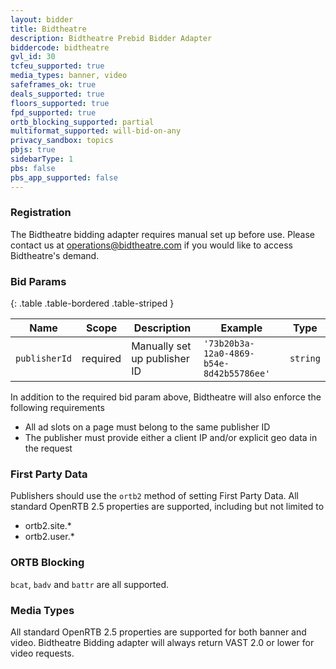 ```yaml
---
layout: bidder
title: Bidtheatre
description: Bidtheatre Prebid Bidder Adapter
biddercode: bidtheatre
gvl_id: 30
tcfeu_supported: true
media_types: banner, video
safeframes_ok: true
deals_supported: true
floors_supported: true
fpd_supported: true
ortb_blocking_supported: partial
multiformat_supported: will-bid-on-any
privacy_sandbox: topics
pbjs: true
sidebarType: 1
pbs: false
pbs_app_supported: false
---
```


### Registration

The Bidtheatre bidding adapter requires manual set up before use. Please contact us at [operations@bidtheatre.com](mailto:operations@bidtheatre.com) if you would like to access Bidtheatre's demand.

### Bid Params

{: .table .table-bordered .table-striped }

| Name | Scope | Description | Example | Type |
|---------------|----------|-----------------------|-----------|-----------|
| `publisherId` | required | Manually set up publisher ID | `'73b20b3a-12a0-4869-b54e-8d42b55786ee'` | `string` |

In addition to the required bid param above, Bidtheatre will also enforce the following requirements

- All ad slots on a page must belong to the same publisher ID
- The publisher must provide either a client IP and/or explicit geo data in the request  

### First Party Data

Publishers should use the `ortb2` method of setting First Party Data. All standard OpenRTB 2.5 properties are supported, including but not limited to

- ortb2.site.*
- ortb2.user.*

### ORTB Blocking

`bcat`, `badv` and `battr` are all supported.

### Media Types

All standard OpenRTB 2.5 properties are supported for both banner and video. Bidtheatre Bidding adapter will always return VAST 2.0 or lower for video requests.
